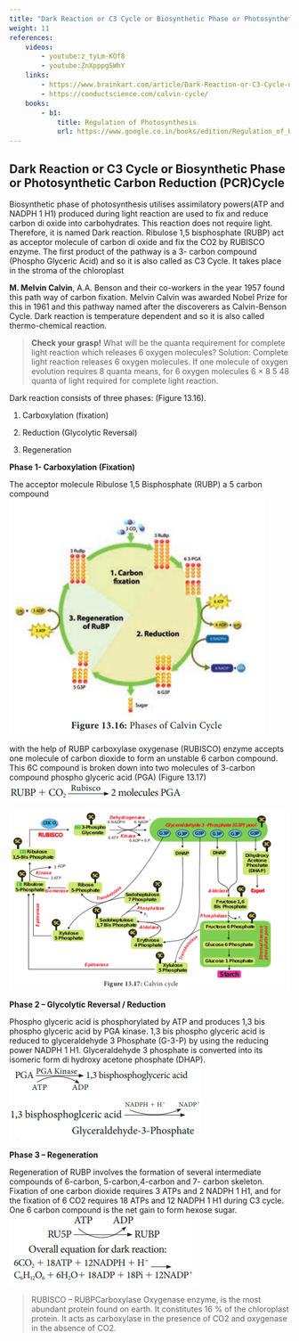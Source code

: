 ```yaml
---
title: "Dark Reaction or C3 Cycle or Biosynthetic Phase or Photosynthetic Carbon Reduction (PCR)Cycle"
weight: 11
references:
    videos:
        - youtube:z_tyLm-KOf8
        - youtube:ZnXpppgSWhY
    links:
        - https://www.brainkart.com/article/Dark-Reaction-or-C3-Cycle-or-Biosynthetic-Phase-or-Photosynthetic-Carbon-Reduction-(PCR)-Cycle_33106/
        - https://conductscience.com/calvin-cycle/
    books:
        - b1:
            title: Regulation of Photosynthesis
            url: https://www.google.co.in/books/edition/Regulation_of_Photosynthesis/hoEHCAAAQBAJ?hl=en&gbpv=0
---
```


## Dark Reaction or C3 Cycle or Biosynthetic Phase or Photosynthetic Carbon Reduction (PCR)Cycle

Biosynthetic phase of photosynthesis utilises assimilatory powers(ATP and NADPH 1 H1) produced during light reaction are used to fix and reduce carbon di oxide into carbohydrates. This reaction does not require light. Therefore, it is named Dark reaction. Ribulose 1,5 bisphosphate (RUBP) act as acceptor molecule of carbon di oxide and fix the CO2 by RUBISCO enzyme. The first product of the pathway is a 3- carbon compound (Phospho Glyceric Acid) and so it is also called as C3 Cycle. It takes place in the stroma of the chloroplast

**M.  Melvin Calvin**, A.A. Benson and their co-workers in the year 1957 found this path way of carbon fixation. Melvin Calvin was awarded Nobel Prize for this in 1961 and this pathway named after the discoverers as Calvin-Benson Cycle. Dark reaction is temperature dependent and so it is also called thermo-chemical reaction. 

>**Check your grasp!**
What will be the quanta requirement for complete light reaction which releases 6 oxygen molecules?
Solution: Complete light reaction releases 6 oxygen molecules. If one molecule of oxygen evolution requires 8 quanta means, for 6 oxygen molecules 6 × 8 5 48 quanta of light required for complete light reaction.

Dark reaction consists of three phases: (Figure 13.16).  

1. Carboxylation (fixation)  

2. Reduction (Glycolytic Reversal)  

3. Regeneration

**Phase 1- Carboxylation (Fixation)** 

The acceptor molecule Ribulose 1,5 Bisphosphate (RUBP) a 5 carbon compound 
![](image.7.PNG)

with the help of RUBP carboxylase oxygenase (RUBISCO) enzyme accepts one molecule of carbon dioxide to form an unstable 6 carbon compound. This 6C compound is broken down into two molecules of 3-carbon compound phospho glyceric acid (PGA) (Figure 13.17) 
![](phase1.formula.PNG)

![](13.17.png)

**Phase 2 – Glycolytic Reversal / Reduction** 

Phospho glyceric acid is phosphorylated by ATP and produces 1,3 bis phospho glyceric acid by PGA kinase. 1,3 bis phospho glyceric acid is reduced to glyceraldehyde 3 Phosphate (G-3-P) by using the reducing power NADPH 1 H1. Glyceraldehyde 3 phosphate is converted into its isomeric form di hydroxy acetone phosphate (DHAP). 
![](phase2.formula.PNG)

**Phase 3 – Regeneration** 

Regeneration of RUBP involves the formation of several intermediate compounds of 6-carbon, 5-carbon,4-carbon and 7- carbon skeleton. Fixation of one carbon dioxide requires 3 ATPs and 2 NADPH 1 H1, and for the fixation of 6 CO2 requires 18 ATPs and 12 NADPH 1 H1 during C3 cycle. One 6 carbon compound is the net gain to form hexose sugar. 
![](phase3.formula.PNG)

>RUBISCO – RUBPCarboxylase Oxygenase enzyme, is the most abundant protein found on earth. It constitutes 16 % of the chloroplast protein. It acts as carboxylase in the presence of CO2 and oxygenase in the absence of CO2.